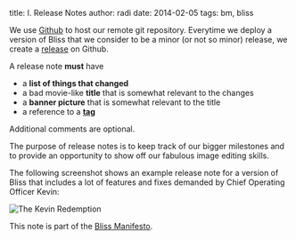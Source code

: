 title: I. Release Notes
author: radi
date: 2014-02-05
tags: bm, bliss

We use [Github](http://www.github.com) to host our remote git repository.
Everytime we deploy a version of Bliss that we consider to be a minor (or
not so minor) release, we create a [release](https://github.com/blog/1547-release-your-software) on Github.

A release note __must__ have

* a __list of things that changed__
* a bad movie-like __title__ that is somewhat relevant to the changes
* a __banner picture__ that is somewhat relevant to the title
* a reference to a [__tag__](http://git-scm.com/book/en/Git-Basics-Tagging)

Additional comments are optional.

The purpose of release notes is to keep track of our bigger milestones
and to provide an opportunity to show off our fabulous image editing skills.

The following screenshot shows an example release note for a version of Bliss that
includes a lot of features and fixes demanded by Chief Operating Officer Kevin:

![The Kevin Redemption](http://i.imgur.com/hdYN3Io.png)

This note is part of the [Bliss Manifesto](/notes/bliss_manifesto).
